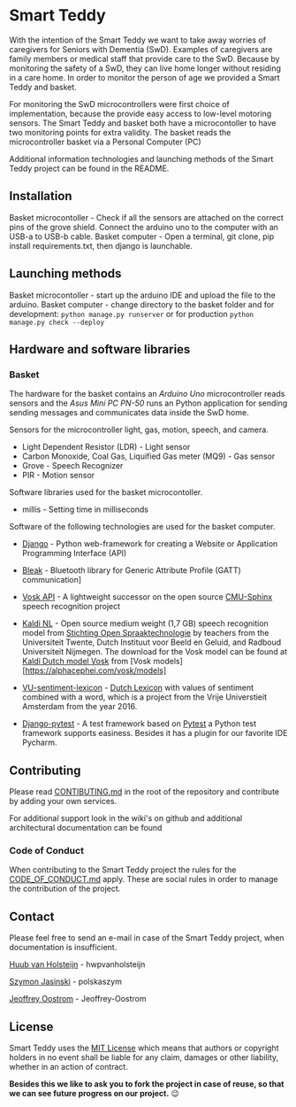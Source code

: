 # Smart Teddy

With the intention of the Smart Teddy we want to take away worries of caregivers for Seniors with Dementia (SwD). Examples of caregivers are family members or medical staff that provide care to the SwD. Because by monitoring the safety of a SwD, they can live home longer without residing in a care home. In order to monitor the person of age we provided a Smart Teddy and basket.

For monitoring the SwD microcontrollers were first choice of implementation, because the provide easy access to low-level motoring sensors. The Smart Teddy and basket both have a microcontoller to have two monitoring points for extra validity. The basket reads the microcontroller basket via a Personal Computer (PC)

Additional information technologies and launching methods of the Smart Teddy project can be found in the README.

## Installation

Basket microcontoller - Check if all the sensors are attached on the correct pins of the grove shield. Connect the arduino uno to the computer with an USB-a to USB-b cable.
Basket computer - Open a terminal, git clone, pip install requirements.txt, then django is launchable.

## Launching methods

Basket microcontoller - start up the arduino IDE and upload the file to the arduino.
Basket computer - change directory to the basket folder and for development: `python manage.py runserver` or for production `python manage.py check --deploy`

## Hardware and software libraries

### Basket

The hardware for the basket contains an *Arduino Uno* microcontroller reads sensors and the *Asus Mini PC PN-50* runs an Python application for sending sending messages and communicates data inside the SwD home.

Sensors for the microcontroller light, gas, motion, speech, and camera.

* Light Dependent Resistor (LDR) - Light sensor
* Carbon Monoxide, Coal Gas, Liquified Gas meter (MQ9) - Gas sensor
* Grove - Speech Recognizer
* PIR - Motion sensor

Software libraries used for the basket microcontoller.

* millis - Setting time in milliseconds  

Software of the following technologies are used for the basket computer.

* [Django](https://www.djangoproject.com/) - Python web-framework for creating a Website or Application Programming Interface (API)

* [Bleak](https://github.com/hbldh/bleak) - Bluetooth library for Generic Attribute Profile (GATT) communication]

* [Vosk API](https://alphacephei.com/vosk/) - A lightweight successor on the open source [CMU-Sphinx](https://cmusphinx.github.io/) speech recognition project 

* [Kaldi NL](https://github.com/opensource-spraakherkenning-nl/Kaldi_NL) - Open source medium weight (1,7 GB) speech recognition model from [Stichting Open Spraaktechnologie](https://openspraaktechnologie.org/download/) by teachers from the Universiteit Twente, Dutch Instituut voor Beeld en Geluid, and Radboud Universiteit Nijmegen. The download for the Vosk model can be found at [Kaldi Dutch model Vosk](https://alphacephei.com/vosk/models/vosk-model-nl-spraakherkenning-0.6.zip) from [Vosk models][https://alphacephei.com/vosk/models]

* [VU-sentiment-lexicon](https://github.com/opener-project/VU-sentiment-lexicon) - [Dutch Lexicon](https://github.com/opener-project/VU-sentiment-lexicon/tree/master/VUSentimentLexicon/NL-lexicon) with values of sentiment combined with a word, which is a project from the Vrije Universtieit Amsterdam from the year 2016.

* [Django-pytest](https://pytest-django.readthedocs.io/) - A test framework based on [Pytest](https://docs.pytest.org/) a Python test framework supports easiness. Besides it has a plugin for our favorite IDE Pycharm.

## Contributing 

Please read [CONTIBUTING.md](https://github.com/hwpvanholsteijn/Smartteddy/blob/master/CONTRIBUTING.md) in the root of the repository and contribute by adding your own services.

For additional support look in the wiki's on github and additional architectural documentation can be found 

### Code of Conduct

When contributing to the Smart Teddy project the rules for the [CODE_OF_CONDUCT.md](https://github.com/hwpvanholsteijn/Smartteddy/blob/master/CODE_OF_CONDUCT.md) apply. These are social rules in order to manage the contribution of the project.

## Contact 

Please feel free to send an e-mail in case of the Smart Teddy project, when documentation is insufficient.

[Huub van Holsteijn](mailto:h.w.p.vanholsteijn@student.hhs.nl]) - hwpvanholsteijn

[Szymon Jasinski](mailto:s.jasinski@student.hhs.nl) - polskaszym

[Jeoffrey Oostrom](mailto:j.s.oostrom@student.hhs.nl) - Jeoffrey-Oostrom

## License

Smart Teddy uses the [MIT License](https://mit-license.org/) which means that authors or copyright holders in no event shall be liable for any claim, damages or other liability, whether in an action of contract.

**Besides this we like to ask you to fork the project in case of reuse, so that we can see future progress on our project.** 😉
 
